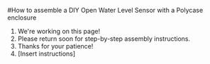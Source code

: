 #How to assemble a DIY Open Water Level Sensor with a Polycase enclosure

1. We're working on this page!
2. Please return soon for step-by-step assembly instructions.
3. Thanks for your patience!
4. [Insert instructions]